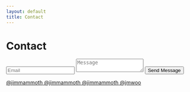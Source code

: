 ```yaml
---
layout: default
title: Contact
---
```


# Contact

<!-- <form action="https://api.staticforms.xyz/submit" method="post" id="contact-form">
	<input type="hidden" name="accessKey" value="acae2770-b574-49b9-82a4-41644158490e">
	<div class="field">
		<div class="control">
		<textarea class="textarea" name="message" placeholder="Message" required></textarea>
		</div>
	</div>
	<div class="field">
		<div class="control">
		<input class="input" type="email" name="email" placeholder="Email" required>
		</div>
	</div>
	<button class="button is-primary" type="Submit">Submit</button>
</form> -->


<form class="contact-form" action="https://api.staticforms.xyz/submit" method="post">
	<input type="text" name="email" placeholder="Email" required />
	<textarea name="message" placeholder="Message" required ></textarea>
	<input type="hidden" name="accessKey" value="acae2770-b574-49b9-82a4-41644158490e">
	<input type="hidden" name="redirectTo" value="https://jimmammoth.com/">
	<input type="hidden" name="replyTo" value="@">
	<input type="submit" value="Send Message" />
</form>

<div class="social-links">

<a href="https://x.com/jimmammoth" target="_blank">
	<i class="fa-brands fa-x-twitter"></i>
	<span class="handle">@jimmammoth</span>
</a>

<a href="https://www.instagram.com/jimmammoth" target="_blank">
	<i class="fa-brands fa-instagram fa-lg"></i>
	<span class="handle">@jimmammoth</span>
</a>

<a href="https://www.snapchat.com/add/jimmammoth" target="_blank">
	<i class="fa-brands fa-snapchat fa-lg"></i>
	<span class="handle">@jimmammoth</span>
</a>

<a href="https://github.com/jmwoo" target="_blank">
	<i class="fa-brands fa-github"></i>
	<span class="handle">@jmwoo</span>
</a>

<div>